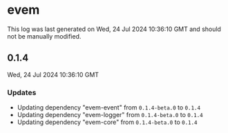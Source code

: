 # evem

This log was last generated on Wed, 24 Jul 2024 10:36:10 GMT and should not be manually modified.

## 0.1.4
Wed, 24 Jul 2024 10:36:10 GMT

### Updates

- Updating dependency "evem-event" from `0.1.4-beta.0` to `0.1.4`
- Updating dependency "evem-logger" from `0.1.4-beta.0` to `0.1.4`
- Updating dependency "evem-core" from `0.1.4-beta.0` to `0.1.4`
